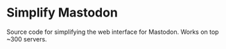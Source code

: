 # Simplify Mastodon

Source code for simplifying the web interface for Mastodon. Works on top ~300 servers. 
